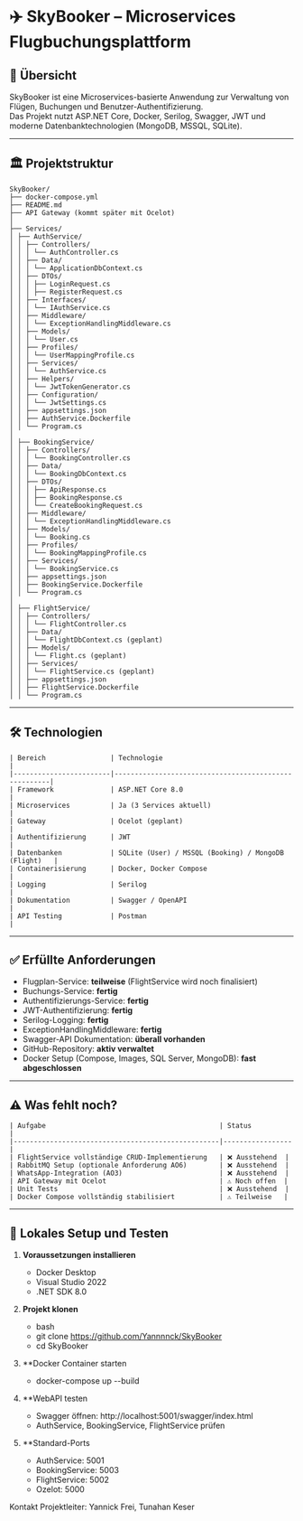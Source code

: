 ﻿# ✈️ SkyBooker – Microservices Flugbuchungsplattform

## 📄 Übersicht
SkyBooker ist eine Microservices-basierte Anwendung zur Verwaltung von Flügen, Buchungen und Benutzer-Authentifizierung.  
Das Projekt nutzt ASP.NET Core, Docker, Serilog, Swagger, JWT und moderne Datenbanktechnologien (MongoDB, MSSQL, SQLite).

---

## 🏛️ Projektstruktur

```
SkyBooker/
├── docker-compose.yml
├── README.md
├── API Gateway (kommt später mit Ocelot)
│
├── Services/
│ ├── AuthService/
│ │ ├── Controllers/
│ │ │ └── AuthController.cs
│ │ ├── Data/
│ │ │ └── ApplicationDbContext.cs
│ │ ├── DTOs/
│ │ │ ├── LoginRequest.cs
│ │ │ ├── RegisterRequest.cs
│ │ ├── Interfaces/
│ │ │ └── IAuthService.cs
│ │ ├── Middleware/
│ │ │ └── ExceptionHandlingMiddleware.cs
│ │ ├── Models/
│ │ │ └── User.cs
│ │ ├── Profiles/
│ │ │ └── UserMappingProfile.cs
│ │ ├── Services/
│ │ │ └── AuthService.cs
│ │ ├── Helpers/
│ │ │ └── JwtTokenGenerator.cs
│ │ ├── Configuration/
│ │ │ └── JwtSettings.cs
│ │ ├── appsettings.json
│ │ ├── AuthService.Dockerfile
│ │ └── Program.cs
│
│ ├── BookingService/
│ │ ├── Controllers/
│ │ │ └── BookingController.cs
│ │ ├── Data/
│ │ │ └── BookingDbContext.cs
│ │ ├── DTOs/
│ │ │ ├── ApiResponse.cs
│ │ │ ├── BookingResponse.cs
│ │ │ └── CreateBookingRequest.cs
│ │ ├── Middleware/
│ │ │ └── ExceptionHandlingMiddleware.cs
│ │ ├── Models/
│ │ │ └── Booking.cs
│ │ ├── Profiles/
│ │ │ └── BookingMappingProfile.cs
│ │ ├── Services/
│ │ │ └── BookingService.cs
│ │ ├── appsettings.json
│ │ ├── BookingService.Dockerfile
│ │ └── Program.cs
│
│ ├── FlightService/
│ │ ├── Controllers/
│ │ │ └── FlightController.cs
│ │ ├── Data/
│ │ │ └── FlightDbContext.cs (geplant)
│ │ ├── Models/
│ │ │ └── Flight.cs (geplant)
│ │ ├── Services/
│ │ │ └── FlightService.cs (geplant)
│ │ ├── appsettings.json
│ │ ├── FlightService.Dockerfile
│ │ └── Program.cs
```


---

## 🛠️ Technologien
```
| Bereich				 | Technologie											|
|------------------------|------------------------------------------------------|
| Framework              | ASP.NET Core 8.0										|
| Microservices          | Ja (3 Services aktuell)								|
| Gateway                | Ocelot (geplant)										|
| Authentifizierung      | JWT													|
| Datenbanken            | SQLite (User) / MSSQL (Booking) / MongoDB (Flight)	|
| Containerisierung      | Docker, Docker Compose								|
| Logging                | Serilog												|
| Dokumentation          | Swagger / OpenAPI									|
| API Testing            | Postman												|
```
---

## ✅ Erfüllte Anforderungen

- Flugplan-Service: **teilweise** (FlightService wird noch finalisiert)
- Buchungs-Service: **fertig**
- Authentifizierungs-Service: **fertig**
- JWT-Authentifizierung: **fertig**
- Serilog-Logging: **fertig**
- ExceptionHandlingMiddleware: **fertig**
- Swagger-API Dokumentation: **überall vorhanden**
- GitHub-Repository: **aktiv verwaltet**
- Docker Setup (Compose, Images, SQL Server, MongoDB): **fast abgeschlossen**

---

## ⚠️ Was fehlt noch?
```
| Aufgabe                                           | Status          |
|---------------------------------------------------|-----------------|
| FlightService vollständige CRUD-Implementierung   | ❌ Ausstehend  |
| RabbitMQ Setup (optionale Anforderung AO6)        | ❌ Ausstehend  |
| WhatsApp-Integration (AO3)                        | ❌ Ausstehend  |
| API Gateway mit Ocelot                            | ⚠️ Noch offen  |
| Unit Tests                                        | ❌ Ausstehend  |
| Docker Compose vollständig stabilisiert           | ⚠️ Teilweise   |
```
---

## 🧪 Lokales Setup und Testen

1. **Voraussetzungen installieren**
   - Docker Desktop
   - Visual Studio 2022
   - .NET SDK 8.0

2. **Projekt klonen**
   - bash
   - git clone https://github.com/Yannnnck/SkyBooker
   - cd SkyBooker

3. **Docker Container starten
   - docker-compose up --build


4. **WebAPI testen
   - Swagger öffnen: http://localhost:5001/swagger/index.html			
   - AuthService, BookingService, FlightService prüfen

5. **Standard-Ports
   - AuthService: 5001
   - BookingService: 5003
   - FlightService: 5002
   - Ozelot: 5000

Kontakt
Projektleiter: Yannick Frei, Tunahan Keser